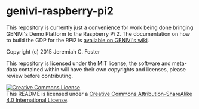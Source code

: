 # genivi-raspberry-pi2

This repository is currently just a convenience for work being done bringing GENIVI's Demo Platform to the Raspberry Pi 2. The documentation on how to build the GDP for the RPi2 is <a href=http://wiki.projects.genivi.org/index.php/Hardware_Setup_and_Software_Installation/Rpi2> available on GENIVI's wiki</a>.

Copyright (c) 2015 Jeremiah C. Foster 

This repository is licensed under the MIT license, the software and meta-data contained within will have their own copyrights and licenses, please review before contributing. 

<a rel="license" href="http://creativecommons.org/licenses/by-sa/4.0/"><img alt="Creative Commons License" style="border-width:0" src="https://i.creativecommons.org/l/by-sa/4.0/88x31.png" /></a><br />This <span xmlns:dct="http://purl.org/dc/terms/" property="dct:title">README</span> is licensed under a <a rel="license" href="http://creativecommons.org/licenses/by-sa/4.0/">Creative Commons Attribution-ShareAlike 4.0 International License</a>.

